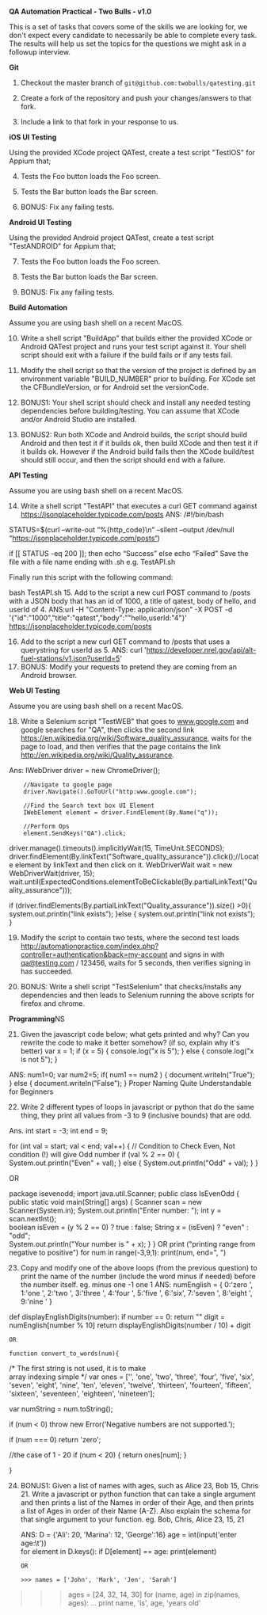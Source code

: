 **QA Automation Practical - Two Bulls - v1.0**

This is a set of tasks that covers some of the skills we are looking for, we don't expect every candidate to necessarily be able to complete every task. The results will help us set the topics for the questions we might ask in a followup interview.

**Git**

1. Checkout the master branch of `git@github.com:twobulls/qatesting.git`

2. Create a fork of the repository and push your changes/answers to that fork.

3. Include a link to that fork in your response to us.

**iOS UI Testing**

Using the provided XCode project QATest, create a test script "TestIOS" for Appium that;

4.  Tests the Foo button loads the Foo screen.

5.  Tests the Bar button loads the Bar screen.

6.  BONUS: Fix any failing tests.

**Android UI Testing**

Using the provided Android project QATest, create a test script "TestANDROID" for Appium that;

7.  Tests the Foo button loads the Foo screen.

8.  Tests the Bar button loads the Bar screen.

9.  BONUS: Fix any failing tests.

**Build Automation**

Assume you are using bash shell on a recent MacOS.

10. Write a shell script "BuildApp" that builds either the provided XCode or Android QATest project and runs your test script against it. Your shell script should exit with a failure if the build fails or if any tests fail.

11. Modify the shell script so that the version of the project is defined by an environment variable "BUILD_NUMBER" prior to building. For XCode set the CFBundleVersion, or for Android set the versionCode.

12. BONUS1: Your shell script should check and install any needed testing dependencies before building/testing. You can assume that XCode and/or Android Studio are installed.

13. BONUS2: Run both XCode and Android builds, the script should build Android and then test it if it builds ok, then build XCode and then test it if it builds ok. However if the Android build fails then the XCode build/test should still occur, and then the script should end with a failure.

**API Testing**

Assume you are using bash shell on a recent MacOS.

14. Write a shell script "TestAPI" that executes a curl GET command against https://jsonplaceholder.typicode.com/posts
ANS: /#!/bin/bash

STATUS=$(curl –write-out “%{http_code}\n” –silent –output /dev/null “https://jsonplaceholder.typicode.com/posts“)

if [[ STATUS -eq 200 ]]; then
echo “Success”
else
echo “Failed”
Save the file with a file name ending with .sh e.g. TestAPI.sh

Finally run this script with the following command:

bash TestAPI.sh
15. Add to the script a new curl POST command to /posts with a JSON body that has an id of 1000, a title of qatest, body of hello, and userId of 4.
ANS:url -H "Content-Type: application/json" -X POST -d '{"id":"1000","title":"qatest","body":""hello,userId:"4"}' https://jsonplaceholder.typicode.com/posts

16. Add to the script a new curl GET command to /posts that uses a querystring for userId as 5.
ANS: curl 'https://developer.nrel.gov/api/alt-fuel-stations/v1.json?userId=5'
17. BONUS: Modify your requests to pretend they are coming from an Android browser.

**Web UI Testing**

Assume you are using bash shell on a recent MacOS.

18. Write a Selenium script "TestWEB" that goes to www.google.com and google searches for "QA", then clicks the second link https://en.wikipedia.org/wiki/Software_quality_assurance, waits for the page to load, and then verifies that the page contains the link http://en.wikipedia.org/wiki/Quality_assurance.

Ans: IWebDriver driver = new ChromeDriver();
 
		//Navigate to google page
		driver.Navigate().GoToUrl("http:www.google.com");

		//Find the Search text box UI Element
		IWebElement element = driver.FindElement(By.Name("q"));

		//Perform Ops
		element.SendKeys("QA").click;
 

driver.manage().timeouts().implicitlyWait(15, TimeUnit.SECONDS);
   driver.findElement(By.linkText("Software_quality_assurance")).click();//Locate element by linkText and then click on it.
   WebDriverWait wait = new WebDriverWait(driver, 15);
   wait.until(ExpectedConditions.elementToBeClickable(By.partialLinkText("Quality_assurance")));

if (driver.findElements(By.partialLinkText("Quality_assurance")).size() >0){
	 system.out.println(“link exists”);
}else {
	 system.out.println(“link not exists”);
}


19. Modify the script to contain two tests, where the second test loads http://automationpractice.com/index.php?controller=authentication&back=my-account and signs in with qa@testing.com / 123456, waits for 5 seconds, then verifies signing in has succeeded.

20. BONUS: Write a shell script "TestSelenium" that checks/installs any dependencies and then leads to Selenium running the above scripts for firefox and chrome.

**Programming**NS

21. Given the javascript code below; what gets printed and why? Can you rewrite the code to make it better somehow? (if so, explain why it's better)
    var x = 1;
    if (x = 5) {
    	console.log("x is 5");
    } else {
    	console.log("x is not 5");
    }
    
    
ANS:   num1=0;
var num2=5;
if( num1 == num2 ) {
document.writeln("True");
}
else {
document.writeln("False");
}
Proper Naming
Quite Understandable for Beginners

22. Write 2 different types of loops in javascript or python that do the same thing, they print all values from -3 to 9 (inclusive bounds) that are odd.

Ans. int start = -3;
int end = 9;

for (int val = start; val < end; val++)
{
    // Condition to Check Even, Not condition (!) will give Odd number
    if (val % 2 == 0) 
    {
        System.out.println("Even" + val);
    }
    else
    {
        System.out.println("Odd" + val);
    }
}

OR

package isevenodd;
import java.util.Scanner;
public class IsEvenOdd {
    public static void main(String[] args) {
        Scanner scan = new Scanner(System.in);
        System.out.println("Enter number: ");
        int y = scan.nextInt();       
        boolean isEven = (y % 2 == 0) ? true : false;
        String x = (isEven) ? "even" : "odd";  
        System.out.println("Your number is " + x);
    }
}
OR
print ("printing range from negative to positive")
    for num in range(-3,9,1):
    print(num, end=", ")

23. Copy and modify one of the above loops (from the previous question) to print the name of the number (include the word minus if needed) before the number itself. eg.
    minus one -1
    one 1
    ANS: numEnglish  = { 0:'zero ', 1:'one ', 2:'two ', 3:'three ', 4:'four ',
                5:'five ', 6:'six', 7:'seven ', 8:'eight ', 9:'nine ' }

def displayEnglishDigits(number):
    if number == 0:
        return ""
    digit = numEnglish[number % 10]
    return displayEnglishDigits(number / 10) + digit
    
    OR
    
    function convert_to_words(num){

 /* The first string is not used, it is to make  
        array indexing simple */
  var ones = ['', 'one', 'two', 'three', 'four', 'five', 'six', 'seven', 'eight', 'nine',
              'ten', 'eleven', 'twelve', 'thirteen', 'fourteen', 'fifteen', 'sixteen',
              'seventeen', 'eighteen', 'nineteen'];
 
  var numString = num.toString();

  if (num < 0) throw new Error('Negative numbers are not supported.');

  if (num === 0) return 'zero';

  //the case of 1 - 20
  if (num < 20) {
    return ones[num];
  }

  }

24. BONUS1: Given a list of names with ages, such as Alice 23, Bob 15, Chris 21. Write a javascript or python function that can take a single argument and then prints a list of the Names in order of their Age, and then prints a list of Ages in order of their Name (A-Z).  Also explain the schema for that single argument to your function. eg.
    Bob, Chris, Alice
    23, 15, 21
    
    ANS:  D = {'Ali': 20, 'Marina': 12, 'George':16}
age = int(input('enter age:\t'))  
for element in D.keys():
    if D[element] == age:
        print(element)
        
        OR
        
        >>> names = ['John', 'Mark', 'Jen', 'Sarah']
>>> ages = [24, 32, 14, 30]
>>> for (name, age) in zip(names, ages):
...     print name, 'is', age, 'years old'
